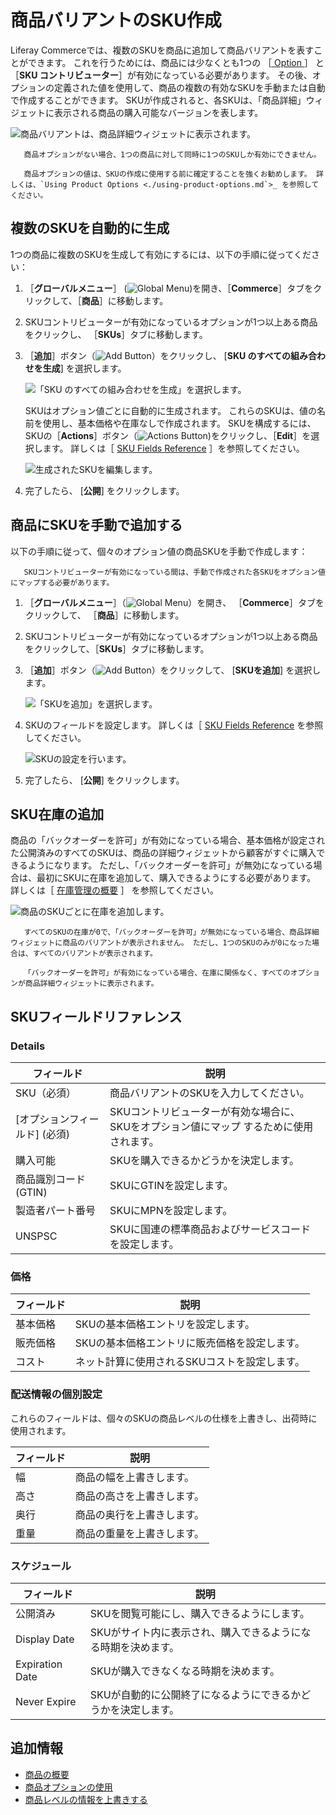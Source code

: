 # 商品バリアントのSKU作成

Liferay Commerceでは、複数のSKUを商品に追加して商品バリアントを表すことができます。 これを行うためには、商品には少なくとも1つの ［[ Option ](../products/using-product-options.md)］ と ［**SKU コントリビューター**］が有効になっている必要があります。 その後、オプションの定義された値を使用して、商品の複数の有効なSKUを手動または自動で作成することができます。 SKUが作成されると、各SKUは、「商品詳細」ウィジェットに表示される商品の購入可能なバージョンを表します。

![商品バリアントは、商品詳細ウィジェットに表示されます。](./creating-skus-for-product-variants/images/01.png)

```{note}
   商品オプションがない場合、1つの商品に対して同時に1つのSKUしか有効にできません。
```

```{tip}
   商品オプションの値は、SKUの作成に使用する前に確定することを強くお勧めします。 詳しくは、`Using Product Options <./using-product-options.md`>_ を参照してください。
```

<a name="automatically-generating-multiple-skus" />

## 複数のSKUを自動的に生成

1つの商品に複数のSKUを生成して有効にするには、以下の手順に従ってください：

1. ［**グローバルメニュー**］ (![Global Menu](../../../images/icon-applications-menu.png))を開き、［**Commerce**］タブをクリックして、［**商品**］に移動します。

1. SKUコントリビューターが有効になっているオプションが1つ以上ある商品をクリックし、 ［**SKUs**］タブに移動します。

1. ［**追加**］ボタン（![Add Button](../../../images/icon-add.png)）をクリックし、 [**SKU のすべての組み合わせを生成**] を選択します。

   ![「SKU のすべての組み合わせを生成」を選択します。](./creating-skus-for-product-variants/images/02.png)

   SKUはオプション値ごとに自動的に生成されます。 これらのSKUは、値の名前を使用し、基本価格や在庫なしで作成されます。 SKUを構成するには、SKUの［**Actions**］ボタン（![Actions Button](../../../images/icon-actions.png))をクリックし、［**Edit**］を選択します。 詳しくは［ [SKU Fields Reference](#sku-fields-reference) ］を参照してください。

   ![生成されたSKUを編集します。](./creating-skus-for-product-variants/images/03.png)

1. 完了したら、 [**公開**] をクリックします。

<a name="manually-adding-an-sku-to-a-product" />

## 商品にSKUを手動で追加する

以下の手順に従って、個々のオプション値の商品SKUを手動で作成します：

   ```{important}
      SKUコントリビューターが有効になっている間は、手動で作成された各SKUをオプション値にマップする必要があります。
   ```

1. ［**グローバルメニュー**］（![Global Menu](../../../images/icon-applications-menu.png)）を開き、 ［**Commerce**］タブをクリックして、 ［**商品**］に移動します。

1. SKUコントリビューターが有効になっているオプションが1つ以上ある商品をクリックして、［**SKUs**］タブに移動します。

1. ［**追加**］ボタン（![Add Button](../../../images/icon-add.png)）をクリックして、 [**SKUを追加**] を選択します。

   ![「SKUを追加」を選択します。](./creating-skus-for-product-variants/images/04.png)

1. SKUのフィールドを設定します。 詳しくは［ [SKU Fields Reference](#sku-fields-reference) を参照してください。

   ![SKUの設定を行います。](./creating-skus-for-product-variants/images/05.png)

1. 完了したら、 [**公開**] をクリックします。

<a name="adding-sku-inventory" />

## SKU在庫の追加

商品の「バックオーダーを許可」が有効になっている場合、基本価格が設定された公開済みのすべてのSKUは、商品の詳細ウィジェットから顧客がすぐに購入できるようになります。 ただし、「バックオーダーを許可」が無効になっている場合は、最初にSKUに在庫を追加して、購入できるようにする必要があります。 詳しくは［ [在庫管理の概要](../../managing-inventory/introduction-to-managing-inventory.md) ］ を参照してください。

![商品のSKUごとに在庫を追加します。](./creating-skus-for-product-variants/images/06.png)

```{note}
   すべてのSKUの在庫が0で、「バックオーダーを許可」が無効になっている場合、商品詳細ウィジェットに商品のバリアントが表示されません。 ただし、1つのSKUのみが0になった場合は、すべてのバリアントが表示されます。 

   「バックオーダーを許可」が有効になっている場合、在庫に関係なく、すべてのオプションが商品詳細ウィジェットに表示されます。 
```

<a name="sku-fields-reference" />

## SKUフィールドリファレンス

### Details

| フィールド               | 説明                                              |
| ------------------- | ----------------------------------------------- |
| SKU（必須）             | 商品バリアントのSKUを入力してください。                           |
| \[オプションフィールド\] (必須) | SKUコントリビューターが有効な場合に、SKUをオプション値にマップ するために使用されます。 |
| 購入可能                | SKUを購入できるかどうかを決定します。                            |
| 商品識別コード (GTIN)      | SKUにGTINを設定します。                                 |
| 製造者パート番号            | SKUにMPNを設定します。                                  |
| UNSPSC              | SKUに国連の標準商品およびサービスコードを設定します。                    |

### 価格

| フィールド | 説明                       |
| ----- | ------------------------ |
| 基本価格  | SKUの基本価格エントリを設定します。      |
| 販売価格  | SKUの基本価格エントリに販売価格を設定します。 |
| コスト   | ネット計算に使用されるSKUコストを設定します。 |

### 配送情報の個別設定

これらのフィールドは、個々のSKUの商品レベルの仕様を上書きし、出荷時に使用されます。

| フィールド | 説明            |
| ----- | ------------- |
| 幅     | 商品の幅を上書きします。  |
| 高さ    | 商品の高さを上書きします。 |
| 奥行    | 商品の奥行を上書きします。 |
| 重量    | 商品の重量を上書きします。 |

### スケジュール

| フィールド           | 説明                               |
| --------------- | -------------------------------- |
| 公開済み            | SKUを閲覧可能にし、購入できるようにします。          |
| Display Date    | SKUがサイト内に表示され、購入できるようになる時期を決めます。 |
| Expiration Date | SKUが購入できなくなる時期を決めます。             |
| Never Expire    | SKUが自動的に公開終了になるようにできるかどうかを決定します。 |

<a name="additional-information" />

## 追加情報

* [商品の概要](./products-overview.md)
* [商品オプションの使用](./using-product-options.md)
* [商品レベルの情報を上書きする](./overriding-product-level-information.md)
